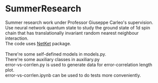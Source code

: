# SummerResearch
Summer research work under Professor Giuseppe Carleo's supervision.<br>
Use neural network quantum state to study the ground state of 1d spin chain that has translationally invariant random nearest neighbour interaction. <br>
The code uses [NetKet](https://www.netket.org/index.html) package. <br>
<br>
There're some self-defined models in models.py. <br>
There're some auxiliary classes in auxiliary.py <br>
error-vs-corrlen.py is used to generate data for error-correlation length plot. <br>
error-vs-corrlen.ipynb can be used to do tests more conveniently. <br>
